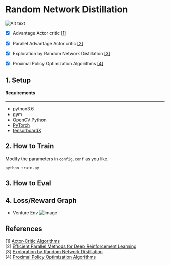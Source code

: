 # Random Network Distillation
![Alt text]()

- [x] Advantage Actor critic [[1]](#references)
- [x] Parallel Advantage Actor critic [[2]](#references)
- [x] Exploration by Random Network Distillation [[3]](#references)
- [x] Proximal Policy Optimization Algorithms [[4]](#references)

 
## 1. Setup
####  Requirements

------------

- python3.6
- gym
- [OpenCV Python](https://pypi.python.org/pypi/opencv-python)
- [PyTorch](http://pytorch.org/)
- [tensorboardX](https://github.com/lanpa/tensorboardX)


## 2. How to Train
Modify the parameters in `config.conf` as you like.
```
python train.py
```

## 3. How to Eval

## 4. Loss/Reward Graph
- Venture Env
![image](https://user-images.githubusercontent.com/23333028/48747332-563f6b80-ecb6-11e8-9529-871a598dc480.png)



References
----------

[1] [Actor-Critic Algorithms](https://papers.nips.cc/paper/1786-actor-critic-algorithms.pdf)    
[2] [Efficient Parallel Methods for Deep Reinforcement Learning](https://arxiv.org/abs/1705.04862)  
[3] [Exploration by Random Network Distillation](https://arxiv.org/abs/1810.12894)   
[4] [Proximal Policy Optimization Algorithms](https://arxiv.org/abs/1707.06347)  
  
